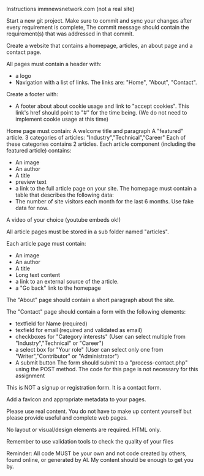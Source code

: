 Instructions
immnewsnetwork.com (not a real site)

Start a new git project. Make sure to commit and sync your changes after every requirement is complete, The commit message should contain the requirement(s) that was addressed in that commit.

Create a website that contains a homepage, articles, an about page and a contact page.

All pages must contain a header with:
- a logo
- Navigation with a list of links. The links are: "Home", "About", "Contact".

Create a footer with:
- A footer about about cookie usage and link to "accept cookies". This link's href should point to "#" for the time being. (We do not need to implement cookie usage at this time)

Home page must contain:
A welcome title and paragraph
A "featured" article. 
3 categories of articles: "Industry","Technical","Career"
Each of these categories contains 2 articles.
Each article component (including the featured article) contains:
- An image
- An author
- A title
- preview text
- a link to the full article page on your site.
The homepage must contain a table that describes the following data:
- The number of site visitors each month for the last 6 months. Use fake data for now.

A video of your choice (youtube embeds ok!)

All article pages must be stored in a sub folder named "articles".

Each article page must contain:
- An image
- An author
- A title
- Long text content
- a link to an external source of the article.
- a "Go back" link to the homepage

The "About" page should contain a short paragraph about the site.

The "Contact" page should contain a form with the following elements:
- textfield for Name (required)
- texfield for email (required and validated as email)
- checkboxes for "Category interests" (User can select multiple from "Industry","Technical" or "Career")
- a select box for "Your role" (User can select only one from "Writer","Contributor" or "Administrator")
- A submit button
The form should submit to a "process-contact.php" using the POST method. The code for this page is not necessary for this assignment

This is NOT a signup or registration form. It is a contact form.

Add a favicon and appropriate metadata to your pages.

Please use real content. You do not have to make up content yourself but please provide useful and complete web pages.

No layout or visual/design elements are required. HTML only.

Remember to use validation tools to check the quality of your files

Reminder: All code MUST be your own and not code created by others, found online, or generated by AI. My content should be enough to get you by.
